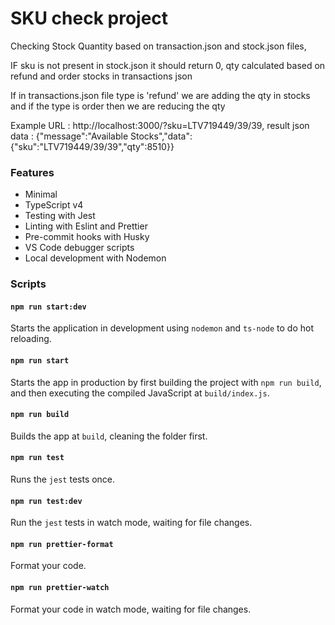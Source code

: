 # SKU check project

Checking Stock Quantity based on transaction.json and stock.json files,

IF sku is not present in stock.json it should return 0, qty calculated based on refund and order stocks in transactions  json 

If in transactions.json file type is 'refund' we are adding the qty in stocks and if the type is order then we are reducing the qty

Example URL : http://localhost:3000/?sku=LTV719449/39/39, 
result json data : {"message":"Available Stocks","data":{"sku":"LTV719449/39/39","qty":8510}}

### Features

- Minimal
- TypeScript v4
- Testing with Jest
- Linting with Eslint and Prettier
- Pre-commit hooks with Husky
- VS Code debugger scripts
- Local development with Nodemon

### Scripts

#### `npm run start:dev`

Starts the application in development using `nodemon` and `ts-node` to do hot reloading.

#### `npm run start`

Starts the app in production by first building the project with `npm run build`, and then executing the compiled JavaScript at `build/index.js`.

#### `npm run build`

Builds the app at `build`, cleaning the folder first.

#### `npm run test`

Runs the `jest` tests once.

#### `npm run test:dev`

Run the `jest` tests in watch mode, waiting for file changes.

#### `npm run prettier-format`

Format your code.

#### `npm run prettier-watch`

Format your code in watch mode, waiting for file changes.
